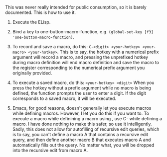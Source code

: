 This was never really intended for public consumption, so it is barely documented. This is how to use it.

1. Execute the ELisp.

2. Bind a key to one-button-macro-function, e.g. `(global-set-key [f3] 'one-button-macro-function)`.

3. To record and save a macro, do this: `C-<digit> <your-hotkey> <your-macro> <your-hotkey>`.
This is to say, the hotkey with a numerical prefix argument will record a macro, and pressing the unprefixed hotkey during macro definition will end macro definition and save the macro to the register corresponding to the numerical prefix argument you originally provided.

4. To execute a saved macro, do this: `<your-hotkey> <digit>`
When you press the hotkey without a prefix argument while no macro is being defined, the function prompts the user to enter a digit. If the digit corresponds to a saved macro, it will be executed.

5. Emacs, for good reasons, doesn't generally let you execute macros while defining macros. However, I let you do this if you want to. To execute a macro while definining a macro using <your-hotkey>, use C-<other digit> <your-hotkey> while defining a macro. I have done nothing to make this safer, so use it intelligently. Sadly, this does not allow for autofilling of recursive edit queries, which is to say, you can't define a macro A that contains a recursive edit query, and then define another macro B that executes macro A and automatically fills out the query. No matter what, you will be dropped into the recursive edit from macro A.
